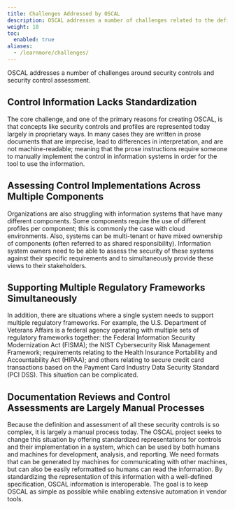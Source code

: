 ```yaml
---
title: Challenges Addressed by OSCAL
description: OSCAL addresses a number of challenges related to the definition and assessment of security controls.
weight: 10
toc:
  enabled: true
aliases:
  - /learnmore/challenges/
---
```


OSCAL addresses a number of challenges around security controls and security control assessment.

## Control Information Lacks Standardization

The core challenge, and one of the primary reasons for creating OSCAL, is that concepts like security controls and profiles are represented today largely in proprietary ways. In many cases they are written in prose documents that are imprecise, lead to differences in interpretation, and are not machine-readable; meaning that the prose instructions require someone to manually implement the control in information systems in order for the tool to use the information.

## Assessing Control Implementations Across Multiple Components

Organizations are also struggling with information systems that have many different components. Some components require the use of different profiles per component; this is commonly the case with cloud environments. Also, systems can be multi-tenant or have mixed ownership of components (often referred to as shared responsibility). Information system owners need to be able to assess the security of these systems against their specific requirements and to simultaneously provide these views to their stakeholders.

## Supporting Multiple Regulatory Frameworks Simultaneously

In addition, there are situations where a single system needs to support multiple regulatory frameworks. For example, the U.S. Department of Veterans Affairs is a federal agency operating with multiple sets of regulatory frameworks together: the Federal Information Security Modernization Act (FISMA); the NIST Cybersecurity Risk Management Framework; requirements relating to the Health Insurance Portability and Accountability Act (HIPAA); and others relating to secure credit card transactions based on the Payment Card Industry Data Security Standard (PCI DSS). This situation can be complicated.

## Documentation Reviews and Control Assessments are Largely Manual Processes

Because the definition and assessment of all these security controls is so complex, it is largely a manual process today. The OSCAL project seeks to change this situation by offering standardized representations for controls and their implementation in a system, which can be used by both humans and machines for development, analysis, and reporting. We need formats that can be generated by machines for communicating with other machines, but can also be easily reformatted so humans can read the information. By standardizing the representation of this information with a well-defined specification, OSCAL information is interoperable. The goal is to keep OSCAL as simple as possible while enabling extensive automation in vendor tools.
